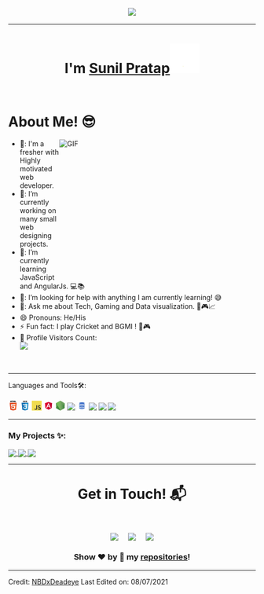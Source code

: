 <p align="center">
  <img src="https://miro.medium.com/max/2048/1*OohqW5DGh9CQS4hLY5FXzA.png" height="230"/>
</p>
<hr>
<h1 align="center">I'm <a href="https://github.com/Aryagm">Sunil Pratap<a><img src="https://github.com/Kathryn-Jie/Kathryn-Jie/blob/main/wave.gif" width="60px"/></h1>
<Br>
<h1>About Me! 😎</h1>
  <img align="right" alt="GIF" src="https://owaisnoor.info/blog/wp-content/uploads/2019/03/maxresdefault.jpg" width="400" height="280" />

- 🏫: I'm a fresher with Highly motivated web developer.
- 🔭: I’m currently working on many small web designing projects.
- 🌱: I’m currently learning JavaScript and AngularJs. 💻📚
- 🤔: I’m looking for help with anything I am currently learning! 😅
- 💬: Ask me about Tech, Gaming and Data visualization. 📱🎮📈
- 😄  Pronouns: He/His
- ⚡  Fun fact: I play Cricket and BGMI ! 🏏🎮
- 🎢 Profile Visitors Count:  
![](https://visitor-badge.glitch.me/badge?page_id=NBDxDeadeye.NBDxDeadeye)
<br/>

---

<!-- <details> -->
<summary>
Languages and Tools🛠:
</summary>
  <br/>
<code><img height="20" src="https://raw.githubusercontent.com/github/explore/80688e429a7d4ef2fca1e82350fe8e3517d3494d/topics/html/html.png"></code>
<code><img height="20" src="https://raw.githubusercontent.com/github/explore/80688e429a7d4ef2fca1e82350fe8e3517d3494d/topics/css/css.png"></code>
<code><img height="20" src="https://raw.githubusercontent.com/github/explore/80688e429a7d4ef2fca1e82350fe8e3517d3494d/topics/javascript/javascript.png"></code>
<code><img height="20" src="https://raw.githubusercontent.com/github/explore/80688e429a7d4ef2fca1e82350fe8e3517d3494d/topics/angular/angular.png"></code>
<code><img height="20" src="https://raw.githubusercontent.com/github/explore/80688e429a7d4ef2fca1e82350fe8e3517d3494d/topics/nodejs/nodejs.png"></code>
<code><img height="20" src="https://upload.wikimedia.org/wikipedia/commons/thumb/a/ae/Github-desktop-logo-symbol.svg/1024px-Github-desktop-logo-symbol.svg.png"></code>
<code><img height="20" src="https://raw.githubusercontent.com/github/explore/80688e429a7d4ef2fca1e82350fe8e3517d3494d/topics/sql/sql.png"></code>
<code><img height="20" src="https://upload.wikimedia.org/wikipedia/commons/thumb/b/b2/Bootstrap_logo.svg/1024px-Bootstrap_logo.svg.png"></code>
<code><img height="20" src="https://cdn.iconscout.com/icon/free/png-512/c-programming-569564.png"></code>
<code><img height="20" src="https://upload.wikimedia.org/wikipedia/commons/thumb/9/9a/Visual_Studio_Code_1.35_icon.svg/1024px-Visual_Studio_Code_1.35_icon.svg.png"></code>
<!-- </details> -->

---

<!-- <details> -->
<!-- <Br> -->
### My Projects ✨:
  
<a href="https://github.com/NBDxDeadeye/gymwebsite">
  <img align="center" src="https://github-readme-stats.vercel.app/api/pin/?username=NBDxDeadeye&repo=gymwebsite&theme=tokyonight" />
</a>

<a href="https://github.com/NBDxDeadeye/GamingWebsite">
 <img align="center" src="https://github-readme-stats.vercel.app/api/pin/?username=NBDxDeadeye&repo=GamingWebsite&theme=tokyonight" />
</a>

<a href="https://github.com/NBDxDeadeye/Todo">
 <img align="center" src="https://github-readme-stats.vercel.app/api/pin/?username=NBDxDeadeye&repo=Todo&theme=tokyonight" />
</a>
  
<hr>
<h1 align="center">Get in Touch! 📬</h1>
<Br>
<p align="center">
<a href="https://www.linkedin.com/in/sunil-pratap-951326132/" target="blank"><img align="center" src="https://img.shields.io/badge/Sunil Pratap-0077B5?style=for-the-badge&logo=linkedin&logoColor=white" /></a> &nbsp;&nbsp;&nbsp;  <a href="mailto:sunilpratap386@gmial.com" target="blank"><img align="center" src="https://img.shields.io/badge/sunilpratap386@gmail.com-D14836?style=for-the-badge&logo=gmail&logoColor=white" /></a>    &nbsp;&nbsp;&nbsp;       <a href="https://github.com/NBDxDeadeye" target="blank"><img align="center" src="https://img.shields.io/badge/NBDxDeadeye-100000?style=for-the-badge&logo=github&logoColor=white" /></a>
</p>
  
<div align="center">
  

### Show ❤️ by 🌟 my [repositories](https://github.com/Davekibh?tab=repositories)!

</div>
  
---

Credit: [NBDxDeadeye](https://github.com/NBDxDeadeye)
Last Edited on: 08/07/2021
